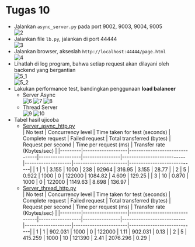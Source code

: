 # Tugas 10

- Jalankan `async_server.py` pada port 9002, 9003, 9004, 9005  
![2](foto/async_server.png)  
- Jalankan file `lb.py`, jalankan di port 44444  
![3](foto/lb.png)  
- Jalankan browser, akseslah `http://localhost:44444/page.html`  
![4](foto/browser.png)  
- Lihatlah di log program, bahwa setiap request akan dilayani oleh backend yang bergantian  
![5_1](foto/log_async-server.png)  
![5_2](foto/log_lb.png)  
- Lakukan performance test, bandingkan penggunaan __load balancer__  
  - Server Async</br>
  ![6](foto/async_konkurensi_1.png)
  ![7](foto/async_konkurensi_5.png)
  ![8](foto/async_konkurensi_10.png)
  - Thread Server</br>
  ![9](foto/thread_konkurensi_1.png)
  ![10](foto/thread_konkurensi_5.png)
- Tabel hasil ujicoba
  - [Server_async_http.py](../tugas9/server_async_http.py)  
    | No test | Concurrency level | Time taken for test (seconds) | Complete request | Failed request | Total transferred (bytes) | Request per second | Time per request (ms) | Transfer rate (Kbytes/sec) |
    |---------|-------------------|-------------------------------|------------------|----------------|---------------------------|--------------------|-----------------------|----------------------------|
    | 1       | 1                 | 3.155                         | 1000             | 238              | 92964                    | 316.95            | 3.155                 | 28.77                     |
    | 2       | 5                 | 0.922                         | 1000             | 0              | 122000                    | 1084.82            | 4.609                 | 129.25                     |
    | 3       | 10                | 0.870                         | 1000             | 0              | 122000                    | 1149.63            | 8.698                 | 136.97                     |
  - [Server_thread_http.py](../tugas9/server_thread_http.py)  
    | No test | Concurrency level | Time taken for test (seconds) | Complete request | Failed request | Total transferred (bytes) | Request per second | Time per request (ms) | Transfer rate (Kbytes/sec) |
    |---------|-------------------|-------------------------------|------------------|----------------|---------------------------|--------------------|-----------------------|----------------------------|
    | 1       | 1                 | 902.031                       | 1000             | 0              | 122000                    | 1.11               | 902.031               | 0.13                       |
    | 2       | 5                 | 415.259                       | 1000             | 10              | 121390                    | 2.41               | 2076.296               | 0.29                       |
